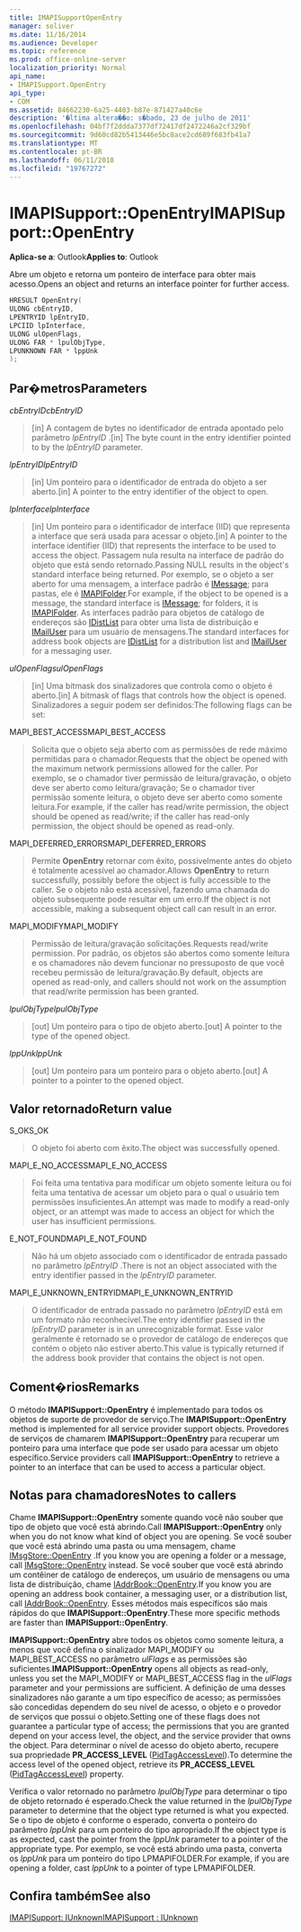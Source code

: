 ```yaml
---
title: IMAPISupportOpenEntry
manager: soliver
ms.date: 11/16/2014
ms.audience: Developer
ms.topic: reference
ms.prod: office-online-server
localization_priority: Normal
api_name:
- IMAPISupport.OpenEntry
api_type:
- COM
ms.assetid: 84662230-6a25-4403-b87e-871427a40c6e
description: '�ltima altera��o: s�bado, 23 de julho de 2011'
ms.openlocfilehash: 04bf7f2ddda7377df72417df2472246a2cf329bf
ms.sourcegitcommit: 9d60cd82b5413446e5bc8ace2cd689f683fb41a7
ms.translationtype: MT
ms.contentlocale: pt-BR
ms.lasthandoff: 06/11/2018
ms.locfileid: "19767272"
---
```

# <a name="imapisupportopenentry"></a><span data-ttu-id="7f6ff-103">IMAPISupport::OpenEntry</span><span class="sxs-lookup"><span data-stu-id="7f6ff-103">IMAPISupport::OpenEntry</span></span>

  
  
<span data-ttu-id="7f6ff-104">**Aplica-se a**: Outlook</span><span class="sxs-lookup"><span data-stu-id="7f6ff-104">**Applies to**: Outlook</span></span> 
  
<span data-ttu-id="7f6ff-105">Abre um objeto e retorna um ponteiro de interface para obter mais acesso.</span><span class="sxs-lookup"><span data-stu-id="7f6ff-105">Opens an object and returns an interface pointer for further access.</span></span> 
  
```cpp
HRESULT OpenEntry(
ULONG cbEntryID,
LPENTRYID lpEntryID,
LPCIID lpInterface,
ULONG ulOpenFlags,
ULONG FAR * lpulObjType,
LPUNKNOWN FAR * lppUnk
);
```

## <a name="parameters"></a><span data-ttu-id="7f6ff-106">Par�metros</span><span class="sxs-lookup"><span data-stu-id="7f6ff-106">Parameters</span></span>

 <span data-ttu-id="7f6ff-107">_cbEntryID_</span><span class="sxs-lookup"><span data-stu-id="7f6ff-107">_cbEntryID_</span></span>
  
> <span data-ttu-id="7f6ff-108">[in] A contagem de bytes no identificador de entrada apontado pelo parâmetro _lpEntryID_ .</span><span class="sxs-lookup"><span data-stu-id="7f6ff-108">[in] The byte count in the entry identifier pointed to by the  _lpEntryID_ parameter.</span></span> 
    
 <span data-ttu-id="7f6ff-109">_lpEntryID_</span><span class="sxs-lookup"><span data-stu-id="7f6ff-109">_lpEntryID_</span></span>
  
> <span data-ttu-id="7f6ff-110">[in] Um ponteiro para o identificador de entrada do objeto a ser aberto.</span><span class="sxs-lookup"><span data-stu-id="7f6ff-110">[in] A pointer to the entry identifier of the object to open.</span></span>
    
 <span data-ttu-id="7f6ff-111">_lpInterface_</span><span class="sxs-lookup"><span data-stu-id="7f6ff-111">_lpInterface_</span></span>
  
> <span data-ttu-id="7f6ff-112">[in] Um ponteiro para o identificador de interface (IID) que representa a interface que será usada para acessar o objeto.</span><span class="sxs-lookup"><span data-stu-id="7f6ff-112">[in] A pointer to the interface identifier (IID) that represents the interface to be used to access the object.</span></span> <span data-ttu-id="7f6ff-113">Passagem nula resulta na interface de padrão do objeto que está sendo retornado.</span><span class="sxs-lookup"><span data-stu-id="7f6ff-113">Passing NULL results in the object's standard interface being returned.</span></span> <span data-ttu-id="7f6ff-114">Por exemplo, se o objeto a ser aberto for uma mensagem, a interface padrão é [IMessage](imessageimapiprop.md); para pastas, ele é [IMAPIFolder](imapifolderimapicontainer.md).</span><span class="sxs-lookup"><span data-stu-id="7f6ff-114">For example, if the object to be opened is a message, the standard interface is [IMessage](imessageimapiprop.md); for folders, it is [IMAPIFolder](imapifolderimapicontainer.md).</span></span> <span data-ttu-id="7f6ff-115">As interfaces padrão para objetos de catálogo de endereços são [IDistList](idistlistimapicontainer.md) para obter uma lista de distribuição e [IMailUser](imailuserimapiprop.md) para um usuário de mensagens.</span><span class="sxs-lookup"><span data-stu-id="7f6ff-115">The standard interfaces for address book objects are [IDistList](idistlistimapicontainer.md) for a distribution list and [IMailUser](imailuserimapiprop.md) for a messaging user.</span></span> 
    
 <span data-ttu-id="7f6ff-116">_ulOpenFlags_</span><span class="sxs-lookup"><span data-stu-id="7f6ff-116">_ulOpenFlags_</span></span>
  
> <span data-ttu-id="7f6ff-117">[in] Uma bitmask dos sinalizadores que controla como o objeto é aberto.</span><span class="sxs-lookup"><span data-stu-id="7f6ff-117">[in] A bitmask of flags that controls how the object is opened.</span></span> <span data-ttu-id="7f6ff-118">Sinalizadores a seguir podem ser definidos:</span><span class="sxs-lookup"><span data-stu-id="7f6ff-118">The following flags can be set:</span></span>
    
<span data-ttu-id="7f6ff-119">MAPI_BEST_ACCESS</span><span class="sxs-lookup"><span data-stu-id="7f6ff-119">MAPI_BEST_ACCESS</span></span> 
  
> <span data-ttu-id="7f6ff-120">Solicita que o objeto seja aberto com as permissões de rede máximo permitidas para o chamador.</span><span class="sxs-lookup"><span data-stu-id="7f6ff-120">Requests that the object be opened with the maximum network permissions allowed for the caller.</span></span> <span data-ttu-id="7f6ff-121">Por exemplo, se o chamador tiver permissão de leitura/gravação, o objeto deve ser aberto como leitura/gravação; Se o chamador tiver permissão somente leitura, o objeto deve ser aberto como somente leitura.</span><span class="sxs-lookup"><span data-stu-id="7f6ff-121">For example, if the caller has read/write permission, the object should be opened as read/write; if the caller has read-only permission, the object should be opened as read-only.</span></span> 
    
<span data-ttu-id="7f6ff-122">MAPI_DEFERRED_ERRORS</span><span class="sxs-lookup"><span data-stu-id="7f6ff-122">MAPI_DEFERRED_ERRORS</span></span> 
  
> <span data-ttu-id="7f6ff-123">Permite **OpenEntry** retornar com êxito, possivelmente antes do objeto é totalmente acessível ao chamador.</span><span class="sxs-lookup"><span data-stu-id="7f6ff-123">Allows **OpenEntry** to return successfully, possibly before the object is fully accessible to the caller.</span></span> <span data-ttu-id="7f6ff-124">Se o objeto não está acessível, fazendo uma chamada do objeto subsequente pode resultar em um erro.</span><span class="sxs-lookup"><span data-stu-id="7f6ff-124">If the object is not accessible, making a subsequent object call can result in an error.</span></span> 
    
<span data-ttu-id="7f6ff-125">MAPI_MODIFY</span><span class="sxs-lookup"><span data-stu-id="7f6ff-125">MAPI_MODIFY</span></span> 
  
> <span data-ttu-id="7f6ff-126">Permissão de leitura/gravação solicitações.</span><span class="sxs-lookup"><span data-stu-id="7f6ff-126">Requests read/write permission.</span></span> <span data-ttu-id="7f6ff-127">Por padrão, os objetos são abertos como somente leitura e os chamadores não devem funcionar no pressuposto de que você recebeu permissão de leitura/gravação.</span><span class="sxs-lookup"><span data-stu-id="7f6ff-127">By default, objects are opened as read-only, and callers should not work on the assumption that read/write permission has been granted.</span></span> 
    
 <span data-ttu-id="7f6ff-128">_lpulObjType_</span><span class="sxs-lookup"><span data-stu-id="7f6ff-128">_lpulObjType_</span></span>
  
> <span data-ttu-id="7f6ff-129">[out] Um ponteiro para o tipo de objeto aberto.</span><span class="sxs-lookup"><span data-stu-id="7f6ff-129">[out] A pointer to the type of the opened object.</span></span>
    
 <span data-ttu-id="7f6ff-130">_lppUnk_</span><span class="sxs-lookup"><span data-stu-id="7f6ff-130">_lppUnk_</span></span>
  
> <span data-ttu-id="7f6ff-131">[out] Um ponteiro para um ponteiro para o objeto aberto.</span><span class="sxs-lookup"><span data-stu-id="7f6ff-131">[out] A pointer to a pointer to the opened object.</span></span>
    
## <a name="return-value"></a><span data-ttu-id="7f6ff-132">Valor retornado</span><span class="sxs-lookup"><span data-stu-id="7f6ff-132">Return value</span></span>

<span data-ttu-id="7f6ff-133">S_OK</span><span class="sxs-lookup"><span data-stu-id="7f6ff-133">S_OK</span></span> 
  
> <span data-ttu-id="7f6ff-134">O objeto foi aberto com êxito.</span><span class="sxs-lookup"><span data-stu-id="7f6ff-134">The object was successfully opened.</span></span>
    
<span data-ttu-id="7f6ff-135">MAPI_E_NO_ACCESS</span><span class="sxs-lookup"><span data-stu-id="7f6ff-135">MAPI_E_NO_ACCESS</span></span> 
  
> <span data-ttu-id="7f6ff-136">Foi feita uma tentativa para modificar um objeto somente leitura ou foi feita uma tentativa de acessar um objeto para o qual o usuário tem permissões insuficientes.</span><span class="sxs-lookup"><span data-stu-id="7f6ff-136">An attempt was made to modify a read-only object, or an attempt was made to access an object for which the user has insufficient permissions.</span></span>
    
<span data-ttu-id="7f6ff-137">E_NOT_FOUND</span><span class="sxs-lookup"><span data-stu-id="7f6ff-137">MAPI_E_NOT_FOUND</span></span> 
  
> <span data-ttu-id="7f6ff-138">Não há um objeto associado com o identificador de entrada passado no parâmetro _lpEntryID_ .</span><span class="sxs-lookup"><span data-stu-id="7f6ff-138">There is not an object associated with the entry identifier passed in the  _lpEntryID_ parameter.</span></span> 
    
<span data-ttu-id="7f6ff-139">MAPI_E_UNKNOWN_ENTRYID</span><span class="sxs-lookup"><span data-stu-id="7f6ff-139">MAPI_E_UNKNOWN_ENTRYID</span></span> 
  
> <span data-ttu-id="7f6ff-140">O identificador de entrada passado no parâmetro _lpEntryID_ está em um formato não reconhecível.</span><span class="sxs-lookup"><span data-stu-id="7f6ff-140">The entry identifier passed in the  _lpEntryID_ parameter is in an unrecognizable format.</span></span> <span data-ttu-id="7f6ff-141">Esse valor geralmente é retornado se o provedor de catálogo de endereços que contém o objeto não estiver aberto.</span><span class="sxs-lookup"><span data-stu-id="7f6ff-141">This value is typically returned if the address book provider that contains the object is not open.</span></span> 
    
## <a name="remarks"></a><span data-ttu-id="7f6ff-142">Coment�rios</span><span class="sxs-lookup"><span data-stu-id="7f6ff-142">Remarks</span></span>

<span data-ttu-id="7f6ff-143">O método **IMAPISupport::OpenEntry** é implementado para todos os objetos de suporte de provedor de serviço.</span><span class="sxs-lookup"><span data-stu-id="7f6ff-143">The **IMAPISupport::OpenEntry** method is implemented for all service provider support objects.</span></span> <span data-ttu-id="7f6ff-144">Provedores de serviços de chamarem **IMAPISupport::OpenEntry** para recuperar um ponteiro para uma interface que pode ser usado para acessar um objeto específico.</span><span class="sxs-lookup"><span data-stu-id="7f6ff-144">Service providers call **IMAPISupport::OpenEntry** to retrieve a pointer to an interface that can be used to access a particular object.</span></span> 
  
## <a name="notes-to-callers"></a><span data-ttu-id="7f6ff-145">Notas para chamadores</span><span class="sxs-lookup"><span data-stu-id="7f6ff-145">Notes to callers</span></span>

<span data-ttu-id="7f6ff-146">Chame **IMAPISupport::OpenEntry** somente quando você não souber que tipo de objeto que você está abrindo.</span><span class="sxs-lookup"><span data-stu-id="7f6ff-146">Call **IMAPISupport::OpenEntry** only when you do not know what kind of object you are opening.</span></span> <span data-ttu-id="7f6ff-147">Se você souber que você está abrindo uma pasta ou uma mensagem, chame [IMsgStore::OpenEntry](imsgstore-openentry.md) .</span><span class="sxs-lookup"><span data-stu-id="7f6ff-147">If you know you are opening a folder or a message, call [IMsgStore::OpenEntry](imsgstore-openentry.md) instead.</span></span> <span data-ttu-id="7f6ff-148">Se você souber que você está abrindo um contêiner de catálogo de endereços, um usuário de mensagens ou uma lista de distribuição, chame [IAddrBook::OpenEntry](iaddrbook-openentry.md).</span><span class="sxs-lookup"><span data-stu-id="7f6ff-148">If you know you are opening an address book container, a messaging user, or a distribution list, call [IAddrBook::OpenEntry](iaddrbook-openentry.md).</span></span> <span data-ttu-id="7f6ff-149">Esses métodos mais específicos são mais rápidos do que **IMAPISupport::OpenEntry**.</span><span class="sxs-lookup"><span data-stu-id="7f6ff-149">These more specific methods are faster than **IMAPISupport::OpenEntry**.</span></span> 
  
 <span data-ttu-id="7f6ff-150">**IMAPISupport::OpenEntry** abre todos os objetos como somente leitura, a menos que você defina o sinalizador MAPI_MODIFY ou MAPI_BEST_ACCESS no parâmetro _ulFlags_ e as permissões são suficientes.</span><span class="sxs-lookup"><span data-stu-id="7f6ff-150">**IMAPISupport::OpenEntry** opens all objects as read-only, unless you set the MAPI_MODIFY or MAPI_BEST_ACCESS flag in the  _ulFlags_ parameter and your permissions are sufficient.</span></span> <span data-ttu-id="7f6ff-151">A definição de uma desses sinalizadores não garante a um tipo específico de acesso; as permissões são concedidas dependem do seu nível de acesso, o objeto e o provedor de serviços que possui o objeto.</span><span class="sxs-lookup"><span data-stu-id="7f6ff-151">Setting one of these flags does not guarantee a particular type of access; the permissions that you are granted depend on your access level, the object, and the service provider that owns the object.</span></span> <span data-ttu-id="7f6ff-152">Para determinar o nível de acesso do objeto aberto, recupere sua propriedade **PR_ACCESS_LEVEL** ([PidTagAccessLevel](pidtagaccesslevel-canonical-property.md)).</span><span class="sxs-lookup"><span data-stu-id="7f6ff-152">To determine the access level of the opened object, retrieve its **PR_ACCESS_LEVEL** ([PidTagAccessLevel](pidtagaccesslevel-canonical-property.md)) property.</span></span>
  
<span data-ttu-id="7f6ff-153">Verifica o valor retornado no parâmetro _lpulObjType_ para determinar o tipo de objeto retornado é esperado.</span><span class="sxs-lookup"><span data-stu-id="7f6ff-153">Check the value returned in the  _lpulObjType_ parameter to determine that the object type returned is what you expected.</span></span> <span data-ttu-id="7f6ff-154">Se o tipo de objeto é conforme o esperado, converta o ponteiro do parâmetro _lppUnk_ para um ponteiro do tipo apropriado.</span><span class="sxs-lookup"><span data-stu-id="7f6ff-154">If the object type is as expected, cast the pointer from the  _lppUnk_ parameter to a pointer of the appropriate type.</span></span> <span data-ttu-id="7f6ff-155">Por exemplo, se você está abrindo uma pasta, converta os _lppUnk_ para um ponteiro do tipo LPMAPIFOLDER.</span><span class="sxs-lookup"><span data-stu-id="7f6ff-155">For example, if you are opening a folder, cast  _lppUnk_ to a pointer of type LPMAPIFOLDER.</span></span> 
  
## <a name="see-also"></a><span data-ttu-id="7f6ff-156">Confira também</span><span class="sxs-lookup"><span data-stu-id="7f6ff-156">See also</span></span>



[<span data-ttu-id="7f6ff-157">IMAPISupport: IUnknown</span><span class="sxs-lookup"><span data-stu-id="7f6ff-157">IMAPISupport : IUnknown</span></span>](imapisupportiunknown.md)

